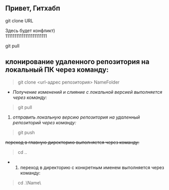 ## Привет, Гитхабп

git clone URL

Здесь будет конфликт)  
11111111111111111111111

git pull

## клонирование **удаленного** репозитория на локальный ПК через команду:  
>git clone <url-адрес репозитория> NameFolder

* _Получение изменений и слияние с локальной версией выполняется через команду:_  
>git pull 

1. *отправить локальную версию репозитория на удаленный репозиторий через команду:*  
>git push  

~~переход в главную директорию выполняется через команду:~~
>cd ..  

* 1. переход в директорию с конкретным именем выполняется через команду:  
>cd .\Name\
